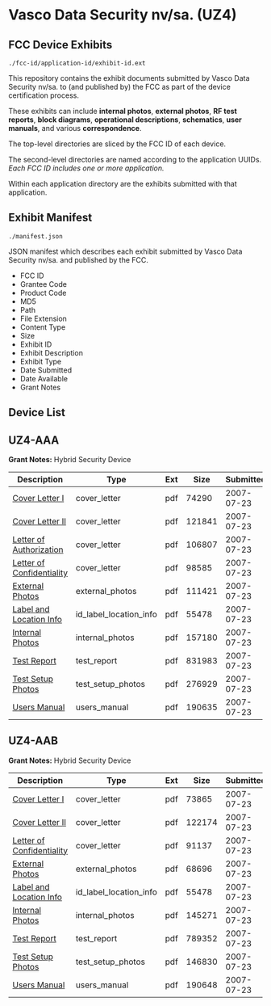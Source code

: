 # Vasco Data Security nv/sa. (UZ4)
## FCC Device Exhibits

```
./fcc-id/application-id/exhibit-id.ext
```

This repository contains the exhibit documents submitted by Vasco Data Security nv/sa. to (and published by) the FCC as part of the device certification process.

These exhibits can include **internal photos**, **external photos**, **RF test reports**, **block diagrams**, **operational descriptions**, **schematics**, **user manuals**, and various **correspondence**.

The top-level directories are sliced by the FCC ID of each device.

The second-level directories are named according to the application UUIDs. *Each FCC ID includes one or more application.*

Within each application directory are the exhibits submitted with that application. 

## Exhibit Manifest

```
./manifest.json
```

JSON manifest which describes each exhibit submitted by Vasco Data Security nv/sa. and published by the FCC.

- FCC ID
- Grantee Code
- Product Code
- MD5
- Path
- File Extension
- Content Type
- Size
- Exhibit ID
- Exhibit Description
- Exhibit Type
- Date Submitted
- Date Available
- Grant Notes

## Device List
## UZ4-AAA
**Grant Notes:** Hybrid Security Device

| Description | Type | Ext | Size | Submitted | Available |
| ----------- | ---- | --- | ---- | --------- | --------- |
| [Cover Letter I](UZ4-AAA/2af278f3fb9bc572c2184ccb0ac78aae/819457.pdf) | cover_letter | pdf | 74290 | 2007-07-23 | 2007-07-23 |
| [Cover Letter II](UZ4-AAA/2af278f3fb9bc572c2184ccb0ac78aae/819459.pdf) | cover_letter | pdf | 121841 | 2007-07-23 | 2007-07-23 |
| [Letter of Authorization](UZ4-AAA/2af278f3fb9bc572c2184ccb0ac78aae/819463.pdf) | cover_letter | pdf | 106807 | 2007-07-23 | 2007-07-23 |
| [Letter of Confidentiality](UZ4-AAA/2af278f3fb9bc572c2184ccb0ac78aae/819464.pdf) | cover_letter | pdf | 98585 | 2007-07-23 | 2007-07-23 |
| [External Photos](UZ4-AAA/2af278f3fb9bc572c2184ccb0ac78aae/769563.pdf) | external_photos | pdf | 111421 | 2007-07-23 | 2007-07-23 |
| [Label and Location Info](UZ4-AAA/2af278f3fb9bc572c2184ccb0ac78aae/819462.pdf) | id_label_location_info | pdf | 55478 | 2007-07-23 | 2007-07-23 |
| [Internal Photos](UZ4-AAA/2af278f3fb9bc572c2184ccb0ac78aae/769564.pdf) | internal_photos | pdf | 157180 | 2007-07-23 | 2007-07-23 |
| [Test Report](UZ4-AAA/2af278f3fb9bc572c2184ccb0ac78aae/819469.pdf) | test_report | pdf | 831983 | 2007-07-23 | 2007-07-23 |
| [Test Setup Photos](UZ4-AAA/2af278f3fb9bc572c2184ccb0ac78aae/769568.pdf) | test_setup_photos | pdf | 276929 | 2007-07-23 | 2007-07-23 |
| [Users Manual](UZ4-AAA/2af278f3fb9bc572c2184ccb0ac78aae/819470.pdf) | users_manual | pdf | 190635 | 2007-07-23 | 2007-07-23 |
## UZ4-AAB
**Grant Notes:** Hybrid Security Device

| Description | Type | Ext | Size | Submitted | Available |
| ----------- | ---- | --- | ---- | --------- | --------- |
| [Cover Letter I](UZ4-AAB/2a940b47f4bc50a8e94f55df28ffcb32/819482.pdf) | cover_letter | pdf | 73865 | 2007-07-23 | 2007-07-23 |
| [Cover Letter II](UZ4-AAB/2a940b47f4bc50a8e94f55df28ffcb32/819485.pdf) | cover_letter | pdf | 122174 | 2007-07-23 | 2007-07-23 |
| [Letter of Confidentiality](UZ4-AAB/2a940b47f4bc50a8e94f55df28ffcb32/819489.pdf) | cover_letter | pdf | 91137 | 2007-07-23 | 2007-07-23 |
| [External Photos](UZ4-AAB/2a940b47f4bc50a8e94f55df28ffcb32/769546.pdf) | external_photos | pdf | 68696 | 2007-07-23 | 2007-07-23 |
| [Label and Location Info](UZ4-AAB/2a940b47f4bc50a8e94f55df28ffcb32/819462.pdf) | id_label_location_info | pdf | 55478 | 2007-07-23 | 2007-07-23 |
| [Internal Photos](UZ4-AAB/2a940b47f4bc50a8e94f55df28ffcb32/769547.pdf) | internal_photos | pdf | 145271 | 2007-07-23 | 2007-07-23 |
| [Test Report](UZ4-AAB/2a940b47f4bc50a8e94f55df28ffcb32/819494.pdf) | test_report | pdf | 789352 | 2007-07-23 | 2007-07-23 |
| [Test Setup Photos](UZ4-AAB/2a940b47f4bc50a8e94f55df28ffcb32/769553.pdf) | test_setup_photos | pdf | 146830 | 2007-07-23 | 2007-07-23 |
| [Users Manual](UZ4-AAB/2a940b47f4bc50a8e94f55df28ffcb32/819495.pdf) | users_manual | pdf | 190648 | 2007-07-23 | 2007-07-23 |
